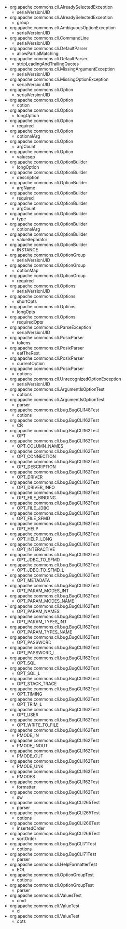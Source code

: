 
* org.apache.commons.cli.AlreadySelectedException
  * serialVersionUID
* org.apache.commons.cli.AlreadySelectedException
  * group
* org.apache.commons.cli.AmbiguousOptionException
  * serialVersionUID
* org.apache.commons.cli.CommandLine
  * serialVersionUID
* org.apache.commons.cli.DefaultParser
  * allowPartialMatching
* org.apache.commons.cli.DefaultParser
  * stripLeadingAndTrailingQuotes
* org.apache.commons.cli.MissingArgumentException
  * serialVersionUID
* org.apache.commons.cli.MissingOptionException
  * serialVersionUID
* org.apache.commons.cli.Option
  * serialVersionUID
* org.apache.commons.cli.Option
  * option
* org.apache.commons.cli.Option
  * longOption
* org.apache.commons.cli.Option
  * required
* org.apache.commons.cli.Option
  * optionalArg
* org.apache.commons.cli.Option
  * argCount
* org.apache.commons.cli.Option
  * valuesep
* org.apache.commons.cli.OptionBuilder
  * longOption
* org.apache.commons.cli.OptionBuilder
  * description
* org.apache.commons.cli.OptionBuilder
  * argName
* org.apache.commons.cli.OptionBuilder
  * required
* org.apache.commons.cli.OptionBuilder
  * argCount
* org.apache.commons.cli.OptionBuilder
  * type
* org.apache.commons.cli.OptionBuilder
  * optionalArg
* org.apache.commons.cli.OptionBuilder
  * valueSeparator
* org.apache.commons.cli.OptionBuilder
  * INSTANCE
* org.apache.commons.cli.OptionGroup
  * serialVersionUID
* org.apache.commons.cli.OptionGroup
  * optionMap
* org.apache.commons.cli.OptionGroup
  * required
* org.apache.commons.cli.Options
  * serialVersionUID
* org.apache.commons.cli.Options
  * shortOpts
* org.apache.commons.cli.Options
  * longOpts
* org.apache.commons.cli.Options
  * requiredOpts
* org.apache.commons.cli.ParseException
  * serialVersionUID
* org.apache.commons.cli.PosixParser
  * tokens
* org.apache.commons.cli.PosixParser
  * eatTheRest
* org.apache.commons.cli.PosixParser
  * currentOption
* org.apache.commons.cli.PosixParser
  * options
* org.apache.commons.cli.UnrecognizedOptionException
  * serialVersionUID
* org.apache.commons.cli.ArgumentIsOptionTest
  * options
* org.apache.commons.cli.ArgumentIsOptionTest
  * parser
* org.apache.commons.cli.bug.BugCLI148Test
  * options
* org.apache.commons.cli.bug.BugCLI162Test
  * CR
* org.apache.commons.cli.bug.BugCLI162Test
  * OPT
* org.apache.commons.cli.bug.BugCLI162Test
  * OPT_COLUMN_NAMES
* org.apache.commons.cli.bug.BugCLI162Test
  * OPT_CONNECTION
* org.apache.commons.cli.bug.BugCLI162Test
  * OPT_DESCRIPTION
* org.apache.commons.cli.bug.BugCLI162Test
  * OPT_DRIVER
* org.apache.commons.cli.bug.BugCLI162Test
  * OPT_DRIVER_INFO
* org.apache.commons.cli.bug.BugCLI162Test
  * OPT_FILE_BINDING
* org.apache.commons.cli.bug.BugCLI162Test
  * OPT_FILE_JDBC
* org.apache.commons.cli.bug.BugCLI162Test
  * OPT_FILE_SFMD
* org.apache.commons.cli.bug.BugCLI162Test
  * OPT_HELP
* org.apache.commons.cli.bug.BugCLI162Test
  * OPT_HELP_LONG
* org.apache.commons.cli.bug.BugCLI162Test
  * OPT_INTERACTIVE
* org.apache.commons.cli.bug.BugCLI162Test
  * OPT_JDBC_TO_SFMD
* org.apache.commons.cli.bug.BugCLI162Test
  * OPT_JDBC_TO_SFMD_L
* org.apache.commons.cli.bug.BugCLI162Test
  * OPT_METADATA
* org.apache.commons.cli.bug.BugCLI162Test
  * OPT_PARAM_MODES_INT
* org.apache.commons.cli.bug.BugCLI162Test
  * OPT_PARAM_MODES_NAME
* org.apache.commons.cli.bug.BugCLI162Test
  * OPT_PARAM_NAMES
* org.apache.commons.cli.bug.BugCLI162Test
  * OPT_PARAM_TYPES_INT
* org.apache.commons.cli.bug.BugCLI162Test
  * OPT_PARAM_TYPES_NAME
* org.apache.commons.cli.bug.BugCLI162Test
  * OPT_PASSWORD
* org.apache.commons.cli.bug.BugCLI162Test
  * OPT_PASSWORD_L
* org.apache.commons.cli.bug.BugCLI162Test
  * OPT_SQL
* org.apache.commons.cli.bug.BugCLI162Test
  * OPT_SQL_L
* org.apache.commons.cli.bug.BugCLI162Test
  * OPT_STACK_TRACE
* org.apache.commons.cli.bug.BugCLI162Test
  * OPT_TIMING
* org.apache.commons.cli.bug.BugCLI162Test
  * OPT_TRIM_L
* org.apache.commons.cli.bug.BugCLI162Test
  * OPT_USER
* org.apache.commons.cli.bug.BugCLI162Test
  * OPT_WRITE_TO_FILE
* org.apache.commons.cli.bug.BugCLI162Test
  * PMODE_IN
* org.apache.commons.cli.bug.BugCLI162Test
  * PMODE_INOUT
* org.apache.commons.cli.bug.BugCLI162Test
  * PMODE_OUT
* org.apache.commons.cli.bug.BugCLI162Test
  * PMODE_UNK
* org.apache.commons.cli.bug.BugCLI162Test
  * PMODES
* org.apache.commons.cli.bug.BugCLI162Test
  * formatter
* org.apache.commons.cli.bug.BugCLI162Test
  * sw
* org.apache.commons.cli.bug.BugCLI265Test
  * parser
* org.apache.commons.cli.bug.BugCLI265Test
  * options
* org.apache.commons.cli.bug.BugCLI266Test
  * insertedOrder
* org.apache.commons.cli.bug.BugCLI266Test
  * sortOrder
* org.apache.commons.cli.bug.BugCLI71Test
  * options
* org.apache.commons.cli.bug.BugCLI71Test
  * parser
* org.apache.commons.cli.HelpFormatterTest
  * EOL
* org.apache.commons.cli.OptionGroupTest
  * options
* org.apache.commons.cli.OptionGroupTest
  * parser
* org.apache.commons.cli.ValuesTest
  * cmd
* org.apache.commons.cli.ValueTest
  * cl
* org.apache.commons.cli.ValueTest
  * opts